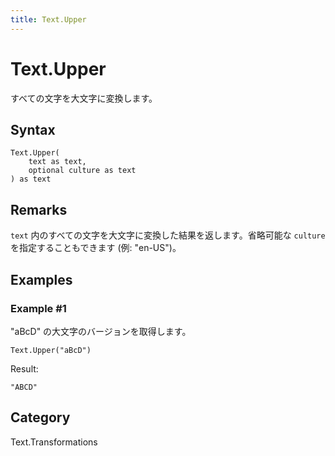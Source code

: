```yaml
---
title: Text.Upper
---
```


# Text.Upper


すべての文字を大文字に変換します。


## Syntax

```powerquery
Text.Upper(
    text as text,
    optional culture as text
) as text
```


## Remarks

<code>text</code> 内のすべての文字を大文字に変換した結果を返します。省略可能な <code>culture</code> を指定することもできます (例: "en-US")。


## Examples

### Example #1 
&#34;aBcD&#34; の大文字のバージョンを取得します。
```powerquery
Text.Upper("aBcD")
```

Result: 
```powerquery
"ABCD"
```




## Category
Text.Transformations

